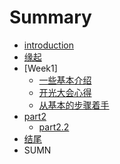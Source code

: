 # Summary

* [introduction](README.md)
* [缘起](Begin.md)
* [Week1]
   * [一些基本介绍](part1/一些基本介绍.md)
   * [开光大会心得](part1/开光大会心得.md)
   * [从基本的步骤着手](./source/从基本的步骤着手)
* [part2](./source/part2/introduction)
   * [part2.2](./source/part2/1.md)
* [结尾](./source/end.md)
* SUMN

